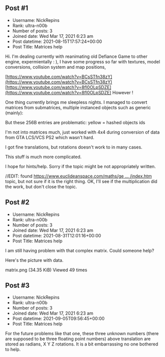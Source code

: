 ## Post #1
- Username: NickRepins
- Rank: ultra-n00b
- Number of posts: 3
- Joined date: Wed Mar 17, 2021 6:23 am
- Post datetime: 2021-08-15T17:57:24+00:00
- Post Title: Matrices help

Hi. I'm dealing currently with reanimating old Defiance Game to other engine, expermientally : ), I have some progress so far with textures, model conversions, collision system and map positions, 

[https://www.youtube.com/watch?v=BCsSTfn38zY](https://www.youtube.com/watch?v=BCsSTfn38zY)
[https://www.youtube.com/watch?v=8fl0OLpSDZE](https://www.youtube.com/watch?v=8fl0OLpSDZE)
However !

One thing currently brings me sleepless nights. I managed to convert matrices from submatrices, multiple instanced objects such as generic (mainly):


But these 256B entries are problematic:
yellow = hashed objects ids





I'm not into matrices much, just worked with 4x4 during conversion of data from GTA LCS/VCS PS2 which wasn't hard.

I got fine translations, but rotations doesn't work to in many cases.

This stuff is much more complicated.

I hope for hints/help. Sorry if the topic might be not appropriately written.

//EDIT: found [https://www.euclideanspace.com/maths/ge ... /index.htm](https://www.euclideanspace.com/maths/geometry/affine/matrix4x4/index.htm) topic, but not sure if it is the right thing.
OK, I'll see if the multiplication did the work, but don't close the topic.
## Post #2
- Username: NickRepins
- Rank: ultra-n00b
- Number of posts: 3
- Joined date: Wed Mar 17, 2021 6:23 am
- Post datetime: 2021-08-31T12:01:16+00:00
- Post Title: Matrices help

I am still having problem with that complex matrix. Could someone help?

Here's the picture with data.



matrix.png (34.35 KiB) Viewed 49 times
## Post #3
- Username: NickRepins
- Rank: ultra-n00b
- Number of posts: 3
- Joined date: Wed Mar 17, 2021 6:23 am
- Post datetime: 2021-09-05T09:56:45+00:00
- Post Title: Matrices help

For the future problems like that one, these three unknown numbers (there are supposed to be three floating point numbers) above translation are stored as radians, X Y Z rotations. It is a bit embarrassing no one bothered to help.
